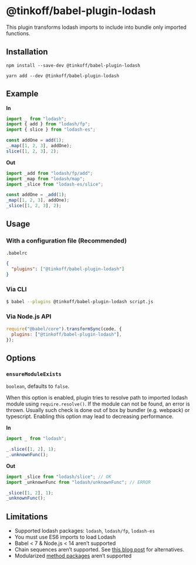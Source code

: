 # @tinkoff/babel-plugin-lodash

This plugin transforms lodash imports to include into bundle only imported functions.

## Installation

```shell
npm install --save-dev @tinkoff/babel-plugin-lodash
```

```shell
yarn add --dev @tinkoff/babel-plugin-lodash
```

## Example

**In**

```js
import _ from "lodash";
import { add } from "lodash/fp";
import { slice } from "lodash-es";

const addOne = add(1);
_.map([1, 2, 3], addOne);
slice([1, 2, 3], 2);
```

**Out**

```js
import _add from "lodash/fp/add";
import _map from "lodash/map";
import _slice from "lodash-es/slice";

const addOne = _add(1);
_map([1, 2, 3], addOne);
_slice([1, 2, 3], 2);
```

## Usage

### With a configuration file (Recommended)

`.babelrc`

```json title="babel.config.json"
{
  "plugins": ["@tinkoff/babel-plugin-lodash"]
}
```

### Via CLI

```sh
$ babel --plugins @tinkoff/babel-plugin-lodash script.js
```

### Via Node.js API

```js
require("@babel/core").transformSync(code, {
  plugins: ["@tinkoff/babel-plugin-lodash"],
});
```

## Options

### `ensureModuleExists`

`boolean`, defaults to `false`.

When this option is enabled, plugin tries to resolve path to imported lodash module using `require.resolve()`. If the module can not be found, an error is thrown.
Usually such check is done out of box by bundler (e.g. webpack) or typescript. Enabling this option may lead to decreasing performance.

**In**

```js
import _ from "lodash";

_.slice([1, 2], 1);
_.unknownFunc();
```

**Out**

```js
import _slice from "lodash/slice"; // OK
import _unknownFunc from "lodash/unknownFunc"; // ERROR

_slice([1, 2], 1);
_unknownFunc();
```

## Limitations

- Supported lodash packages: `lodash`, `lodash/fp`, `lodash-es`
- You must use ES6 imports to load Lodash
- Babel < 7 & Node.js < 14 aren’t supported
- Chain sequences aren’t supported. See [this blog post](https://medium.com/making-internets/why-using-chain-is-a-mistake-9bc1f80d51ba) for alternatives.
- Modularized [method packages](https://www.npmjs.com/browse/keyword/lodash-modularized) aren’t supported
